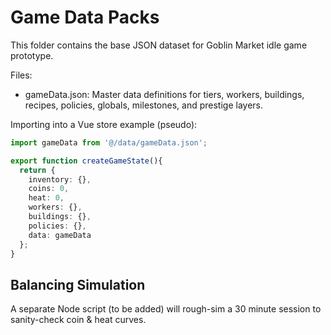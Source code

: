 Game Data Packs
================

This folder contains the base JSON dataset for Goblin Market idle game prototype.

Files:
- gameData.json: Master data definitions for tiers, workers, buildings, recipes, policies, globals, milestones, and prestige layers.

Importing into a Vue store example (pseudo):

```ts
import gameData from '@/data/gameData.json';

export function createGameState(){
  return {
    inventory: {},
    coins: 0,
    heat: 0,
    workers: {},
    buildings: {},
    policies: {},
    data: gameData
  };
}
```

Balancing Simulation
--------------------
A separate Node script (to be added) will rough-sim a 30 minute session to sanity-check coin & heat curves.
